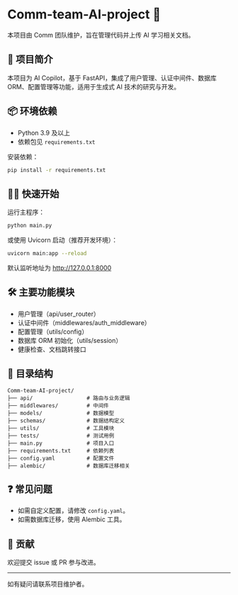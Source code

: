 # Comm-team-AI-project 🚀

本项目由 Comm 团队维护，旨在管理代码并上传 AI 学习相关文档。

## 🚀 项目简介
本项目为 AI Copilot，基于 FastAPI，集成了用户管理、认证中间件、数据库 ORM、配置管理等功能，适用于生成式 AI 技术的研究与开发。

## 📦 环境依赖
- Python 3.9 及以上
- 依赖包见 `requirements.txt`

安装依赖：
```bash
pip install -r requirements.txt
```

## 🏃‍♂️ 快速开始
运行主程序：
```bash
python main.py
```
或使用 Uvicorn 启动（推荐开发环境）：
```bash
uvicorn main:app --reload
```
默认监听地址为 http://127.0.0.1:8000

## 🛠️ 主要功能模块
- 用户管理（api/user_router）
- 认证中间件（middlewares/auth_middleware）
- 配置管理（utils/config）
- 数据库 ORM 初始化（utils/session）
- 健康检查、文档跳转接口

## 📁 目录结构
```
Comm-team-AI-project/
├── api/                 # 路由与业务逻辑
├── middlewares/         # 中间件
├── models/              # 数据模型
├── schemas/             # 数据结构定义
├── utils/               # 工具模块
├── tests/               # 测试用例
├── main.py              # 项目入口
├── requirements.txt     # 依赖列表
├── config.yaml          # 配置文件
├── alembic/             # 数据库迁移相关
```

## ❓ 常见问题
- 如需自定义配置，请修改 `config.yaml`。
- 如需数据库迁移，使用 Alembic 工具。

## 🤝 贡献
欢迎提交 issue 或 PR 参与改进。

---
如有疑问请联系项目维护者。
